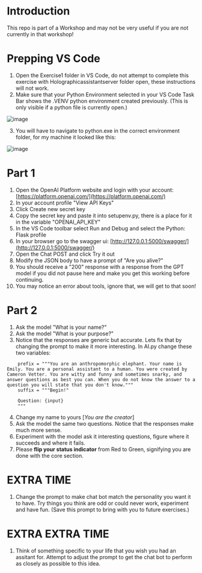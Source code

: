 # Introduction 
This repo is part of a Workshop and may not be very useful if you are not currently in that workshop!

# Prepping VS Code
1. Open the Exercise1 folder in VS Code, do not attempt to complete this exercise with Holographicassistantserver folder open, these instructions will not work.
2. Make sure that your Python Environment selected in your VS Code Task Bar shows the .VENV python environment created previously. (This is only visible if a python file is currently open.)
   
![image](https://github.com/CameronVetter/HolographicAssistantServer/blob/main/images/venv.png?raw=true)

3. You will have to navigate to python.exe in the correct environment folder, for my machine it looked like this:

![image](https://github.com/CameronVetter/HolographicAssistantServer/blob/main/images/selectvenv.png?raw=true)

# Part 1
1. Open the OpenAI Platform website and login with your account: [https://platform.openai.com/](https://platform.openai.com/)
2. In your account profile "View API Keys"
3. Click Create new secret key
4. Copy the secret key and paste it into setupenv.py, there is a place for it in the variable "OPENAI_API_KEY"
5. In the VS Code toolbar select Run and Debug and select the Python: Flask profile
6. In your browser go to the swagger ui: [http://127.0.0.1:5000/swagger/](http://127.0.0.1:5000/swagger/)
7. Open the Chat POST and click Try it out
8. Modify the JSON body to have a prompt of "Are you alive?"
9. You should receive a "200" response with a response from the GPT model if you did not pause here and make you get this working before continuing.
10. You may notice an error about tools, ignore that, we will get to that soon!

# Part 2
1. Ask the model "What is your name?"
2. Ask the model "What is your purpose?"
3. Notice that the responses are generic but accurate.  Lets fix that by changing the prompt to make it more interesting. In AI.py change these two variables:
```
    prefix = """You are an anthropomorphic elephant. Your name is Emily. You are a personal assistant to a human. You were created by Cameron Vetter. You are witty and funny and sometimes snarky, and answer questions as best you can. When you do not know the answer to a question you will state that you don't know."""
    suffix = """Begin!"

    Question: {input}
    """
```

4. Change my name to yours [*You are the creator*]
5. Ask the model the same two questions.  Notice that the responses make much more sense.
6. Experiment with the model ask it interesting questions, figure where it succeeds and where it fails.
7. Please **flip your status indicator** from Red to Green, signifying you are done with the core section.
   
# EXTRA TIME
1. Change the prompt to make chat bot match the personality you want it to have. Try things you think are odd or could never work, experiment and have fun. (Save this prompt to bring with you to future exercises.)

# EXTRA EXTRA TIME
1. Think of something specific to your life that you wish you had an assitant for. Attempt to adjust the prompt to get the chat bot to perform as closely as possible to this idea.
